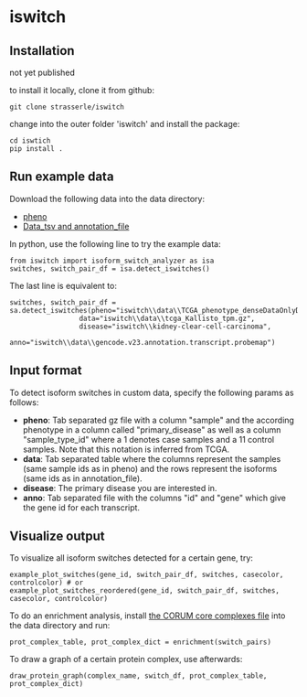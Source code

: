 # iswitch

## Installation

not yet published

to install it locally, clone it from github: 

    git clone strasserle/iswitch
    
change into the outer folder 'iswitch' and install the package:

    cd iswtich
    pip install .
    
## Run example data

Download the following data into the data directory: 
 
- [pheno](https://xenabrowser.net/datapages/?dataset=TCGA_phenotype_denseDataOnlyDownload.tsv&host=https%3A%2F%2Fpancanatlas.xenahubs.net&removeHub=https%3A%2F%2Fxena.treehouse.gi.ucsc.edu%3A443)
- [Data_tsv and annotation_file](https://xenabrowser.net/datapages/?dataset=tcga_Kallisto_tpm&host=https%3A%2F%2Ftoil.xenahubs.net&removeHub=https%3A%2F%2Fxena.treehouse.gi.ucsc.edu%3A443)

In python, use the following line to try the example data:
    
    from iswitch import isoform_switch_analyzer as isa
    switches, switch_pair_df = isa.detect_iswitches()
    
The last line is equivalent to:

    switches, switch_pair_df = sa.detect_iswitches(pheno="iswitch\\data\\TCGA_phenotype_denseDataOnlyDownload.tsv.gz",
                     data="iswitch\\data\\tcga_Kallisto_tpm.gz",
                     disease="iswitch\\kidney-clear-cell-carcinoma",
                     anno="iswitch\\data\\gencode.v23.annotation.transcript.probemap")

## Input format

To detect isoform switches in custom data, specify the following params as follows: 

- **pheno**: Tab separated gz file with a column "sample" and the according phenotype in a column called "primary_disease" as well as a column "sample_type_id" where a 1 denotes case samples and a 11 control samples. 
Note that this notation is inferred from TCGA. 
- **data**: Tab separated table where the columns represent the samples (same sample ids as in pheno) and the rows represent the isoforms (same ids as in annotation_file).
- **disease**: The primary disease you are interested in.
- **anno**: Tab separated file with the columns "id" and "gene" which give the gene id for each transcript.

## Visualize output

To visualize all isoform switches detected for a certain gene, try: 
    
    example_plot_switches(gene_id, switch_pair_df, switches, casecolor, controlcolor) # or 
    example_plot_switches_reordered(gene_id, switch_pair_df, switches, casecolor, controlcolor)
    
To do an enrichment analysis, install [the CORUM core complexes file](https://mips.helmholtz-muenchen.de/corum/download/coreComplexes.txt.zip) into the data directory and run: 

    prot_complex_table, prot_complex_dict = enrichment(switch_pairs)
    
To draw a graph of a certain protein complex, use afterwards: 
    
    draw_protein_graph(complex_name, switch_df, prot_complex_table, prot_complex_dict)
